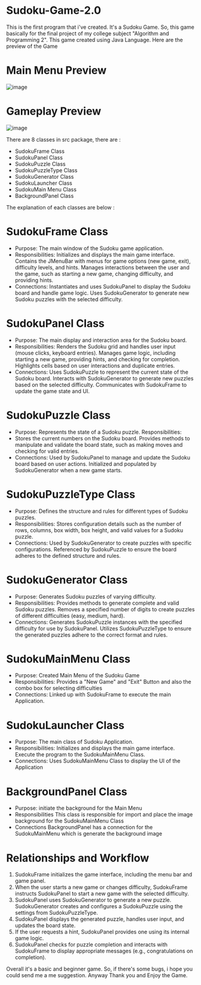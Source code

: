 ﻿# Sudoku-Game-2.0

This is the first program that i've created. It's a Sudoku Game. So, this game basically for the final project of my college subject "Algorithm and Programming 2". This game created using Java Language. Here are the preview of the Game
# Main Menu Preview
![image](https://github.com/isanovsky/Sudoku-Game-2.0/assets/69060626/31dd2afe-5364-4fd9-b837-bc50e7d49d9d)
# Gameplay Preview
![image](https://github.com/isanovsky/Sudoku-Game-2.0/assets/69060626/231e9f64-f9d4-46f9-8052-4ad8d50178f6)


There are 8 classes in src package, there are :
- SudokuFrame Class
- SudokuPanel Class
- SudokuPuzzle Class
- SudokuPuzzleType Class
- SudokuGenerator Class
- SudokuLauncher Class
- SudokuMain Menu Class
- BackgroundPanel Class

The explanation of each classes are below :
# SudokuFrame Class
  - Purpose: The main window of the Sudoku game application.
  - Responsibilities:
  Initializes and displays the main game interface.
  Contains the JMenuBar with menus for game options (new game, exit), difficulty levels, and hints.
  Manages interactions between the user and the game, such as starting a new game, changing difficulty, and providing hints.
  - Connections:
  Instantiates and uses SudokuPanel to display the Sudoku board and handle game logic.
  Uses SudokuGenerator to generate new Sudoku puzzles with the selected difficulty.
# SudokuPanel Class
  - Purpose: The main display and interaction area for the Sudoku board.
  - Responsibilities:
  Renders the Sudoku grid and handles user input (mouse clicks, keyboard entries).
  Manages game logic, including starting a new game, providing hints, and checking for completion.
  Highlights cells based on user interactions and duplicate entries.
  - Connections:
  Uses SudokuPuzzle to represent the current state of the Sudoku board.
  Interacts with SudokuGenerator to generate new puzzles based on the selected difficulty.
  Communicates with SudokuFrame to update the game state and UI.
# SudokuPuzzle Class
  - Purpose: Represents the state of a Sudoku puzzle.
  Responsibilities:
  - Stores the current numbers on the Sudoku board.
  Provides methods to manipulate and validate the board state, such as making moves and checking for valid entries.
  - Connections:
  Used by SudokuPanel to manage and update the Sudoku board based on user actions.
  Initialized and populated by SudokuGenerator when a new game starts.
# SudokuPuzzleType Class
  - Purpose: Defines the structure and rules for different types of Sudoku puzzles.
  - Responsibilities:
  Stores configuration details such as the number of rows, columns, box width, box height, and valid values for a Sudoku puzzle.
  - Connections:
  Used by SudokuGenerator to create puzzles with specific configurations.
  Referenced by SudokuPuzzle to ensure the board adheres to the defined structure and rules.
# SudokuGenerator Class
  - Purpose: Generates Sudoku puzzles of varying difficulty.
  - Responsibilities:
  Provides methods to generate complete and valid Sudoku puzzles.
  Removes a specified number of digits to create puzzles of different difficulties (easy, medium, hard).
  - Connections:
  Generates SudokuPuzzle instances with the specified difficulty for use by SudokuPanel.
  Utilizes SudokuPuzzleType to ensure the generated puzzles adhere to the correct format and rules.
# SudokuMainMenu Class
  - Purpose: Created Main Menu of the Sudoku Game
  - Responsibilities:
  Provides a "New Game" and "Exit" Button and also the combo box for selecting difficulties
  - Connections:
  Linked up with SudokuFrame to execute the main Application.
# SudokuLauncher Class
  - Purpose: The main class of Sudoku Application.
  - Responsibilities:
  Initializes and displays the main game interface.
  Execute the program to the SudokuMainMenu Class.
  - Connections:
  Uses SudokuMainMenu Class to display the UI of the Application
# BackgroundPanel Class
  - Purpose: initiate the background for the Main Menu
  - Responsibilities
    This class is responsible for import and place the image background for the SudokuMainMenu Class
  - Connections
    BackgroundPanel has a connection for the SudokuMainMenu which is generate the background image

# Relationships and Workflow
1. SudokuFrame initializes the game interface, including the menu bar and game panel.
2. When the user starts a new game or changes difficulty, SudokuFrame instructs SudokuPanel to start a new game with the selected difficulty.
3. SudokuPanel uses SudokuGenerator to generate a new puzzle. SudokuGenerator creates and configures a SudokuPuzzle using the settings from SudokuPuzzleType.
4. SudokuPanel displays the generated puzzle, handles user input, and updates the board state.
5. If the user requests a hint, SudokuPanel provides one using its internal game logic.
6. SudokuPanel checks for puzzle completion and interacts with SudokuFrame to display appropriate messages (e.g., congratulations on completion).

Overall it's a basic and beginner game. So, if there's some bugs, i hope you could send me a me suggestion. 
Anyway Thank you and Enjoy the Game.

